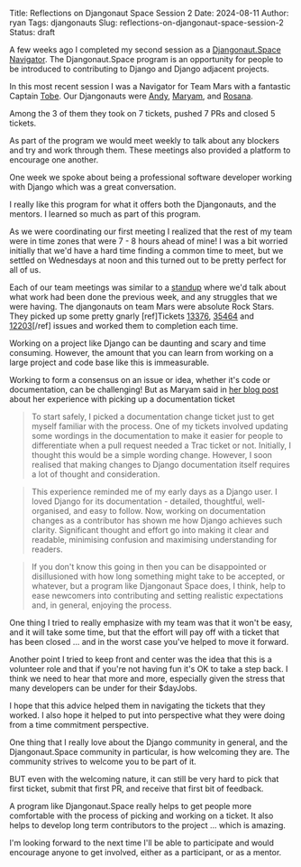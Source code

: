 Title: Reflections on Djangonaut Space Session 2
Date: 2024-08-11
Author: ryan
Tags: djangonauts
Slug: reflections-on-djangonaut-space-session-2
Status: draft

A few weeks ago I completed my second session as a [Djangonaut.Space](https://djangonaut.space/) [Navigator](https://github.com/djangonaut-space/program/blob/main/navigators.md). The Djangonaut.Space program is an opportunity for people to be introduced to contributing to Django and Django adjacent projects.

In this most recent session I was a Navigator for Team Mars with a fantastic Captain [Tobe](https://www.linkedin.com/in/emmanuel-katchy). Our Djangonauts were [Andy](https://softwarecrafts.uk/), [Maryam](https://www.linkedin.com/in/maryam-yusuf/), and [Rosana](https://rosanarufer.blogspot.com/).

Among the 3 of them they took on 7 tickets, pushed 7 PRs and closed 5 tickets.

As part of the program we would meet weekly to talk about any blockers and try and work through them. These meetings also provided a platform to encourage one another.

One week we spoke about being a professional software developer working with Django which was a great conversation.

I really like this program for what it offers both the Djangonauts, and the mentors. I learned so much as part of this program.

As we were coordinating our first meeting I realized that the rest of my team were in time zones that were 7 - 8 hours ahead of mine! I was a bit worried initially that we'd have a hard time finding a common time to meet, but we settled on Wednesdays at noon and this turned out to be pretty perfect for all of us.

Each of our team meetings was similar to a [standup](https://www.agile-academy.com/en/scrum-master/daily-standup/) where we'd talk about what work had been done the previous week, and any struggles that we were having. The djangonauts on team Mars were absolute Rock Stars. They picked up some pretty gnarly [ref]Tickets [13376](https://code.djangoproject.com/ticket/13376), [35464](https://code.djangoproject.com/ticket/35464) and [12203](https://code.djangoproject.com/ticket/12203)[/ref] issues and worked them to completion each time.

Working on a project like Django can be daunting and scary and time consuming. However, the amount that you can learn from working on a large project and code base like this is immeasurable.

Working to form a consensus on an issue or idea, whether it's code or documentation, can be challenging! But as Maryam said in [her blog post](https://maryam.hashnode.dev/contributing-to-django-with-djangonaut-space) about her experience with picking up a documentation ticket

> To start safely, I picked a documentation change ticket just to get myself familiar with the process. One of my tickets involved updating some wordings in the documentation to make it easier for people to differentiate when a pull request needed a Trac ticket or not. Initially, I thought this would be a simple wording change. However, I soon realised that making changes to Django documentation itself requires a lot of thought and consideration.

> This experience reminded me of my early days as a Django user. I loved Django for its documentation - detailed, thoughtful, well-organised, and easy to follow. Now, working on documentation changes as a contributor has shown me how Django achieves such clarity. Significant thought and effort go into making it clear and readable, minimising confusion and maximising understanding for readers.

> If you don't know this going in then you can be disappointed or disillusioned with how long something might take to be accepted, or whatever, but a program like Djangonaut Space does, I think, help to ease newcomers into contributing and setting realistic expectations and, in general, enjoying the process.

One thing I tried to really emphasize with my team was that it won't be easy, and it will take some time, but that the effort will pay off with a ticket that has been closed ... and in the worst case you've helped to move it forward.

Another point I tried to keep front and center was the idea that this is a volunteer role and that if you're not having fun it's OK to take a step back. I think we need to hear that more and more, especially given the stress that many developers can be under for their $dayJobs.

I hope that this advice helped them in navigating the tickets that they worked. I also hope it helped to put into perspective what they were doing from a time commitment perspective.

One thing that I really love about the Django community in general, and the Djangonaut.Space community in particular, is how welcoming they are. The community strives to welcome you to be part of it.

BUT even with the welcoming nature, it can still be very hard to pick that first ticket, submit that first PR, and receive that first bit of feedback.

A program like Djangonaut.Space really helps to get people more comfortable with the process of picking and working on a ticket. It also helps to develop long term contributors to the project ... which is amazing.

I'm looking forward to the next time I'll be able to participate and would encourage anyone to get involved, either as a participant, or as a mentor.

